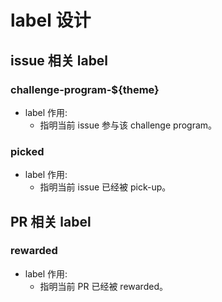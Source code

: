 # label 设计

## issue 相关 label

### challenge-program-${theme}

- label 作用:
    - 指明当前 issue 参与该 challenge program。
 
### picked 

- label 作用:
    - 指明当前 issue 已经被 pick-up。
    
## PR 相关 label

### rewarded

- label 作用:
    - 指明当前 PR 已经被 rewarded。

